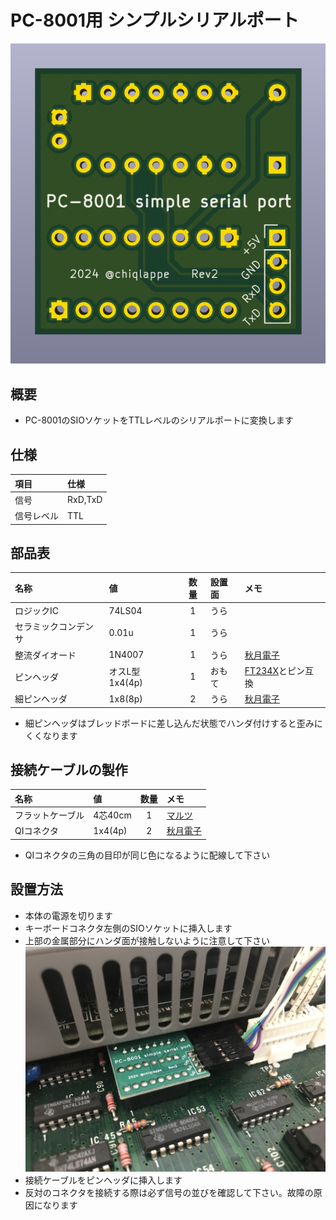 # PC-8001用 シンプルシリアルポート
![写真](images/pcb_rev2.png)

## 概要
- PC-8001のSIOソケットをTTLレベルのシリアルポートに変換します

## 仕様
|項目|仕様|
|:-|:-|
|信号|RxD,TxD|
|信号レベル|TTL|

## 部品表
|名称|値|数量|設置面|メモ|
|:-|:-|:-:|:-|:-|
|ロジックIC|74LS04|1|うら||
|セラミックコンデンサ|0.01u|1|うら||
|整流ダイオード|1N4007|1|うら|[秋月電子](https://akizukidenshi.com/catalog/g/g100934/)|
|ピンヘッダ|オスL型 1x4(4p)|1|おもて|[FT234X](https://akizukidenshi.com/catalog/g/g108461/)とピン互換|
|細ピンヘッダ|1x8(8p)|2|うら|[秋月電子](https://akizukidenshi.com/catalog/g/g106631/)|

- 細ピンヘッダはブレッドボードに差し込んだ状態でハンダ付けすると歪みにくくなります

## 接続ケーブルの製作
|名称|値|数量|メモ|
|:-|:-|:-:|:-|
|フラットケーブル|4芯40cm|1|[マルツ](https://www.marutsu.co.jp/pc/i/2177031/)|
|QIコネクタ|1x4(4p)|2|[秋月電子](https://akizukidenshi.com/catalog/g/g112153/)|

- QIコネクタの三角の目印が同じ色になるように配線して下さい

## 設置方法
- 本体の電源を切ります
- キーボードコネクタ左側のSIOソケットに挿入します
- 上部の金属部分にハンダ面が接触しないように注意して下さい
![写真](images/IMG_2767.JPG)
- 接続ケーブルをピンヘッダに挿入します
- 反対のコネクタを接続する際は必ず信号の並びを確認して下さい。故障の原因になります

